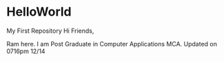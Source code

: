 # HelloWorld
My First Repository
Hi Friends,

Ram here. I am Post Graduate in Computer Applications MCA.
Updated on 0716pm 12/14
